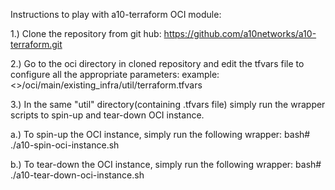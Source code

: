 Instructions to play with a10-terraform OCI module:

1.) Clone the repository from git hub:
https://github.com/a10networks/a10-terraform.git

2.) Go to the oci directory in cloned repository and edit the tfvars file to configure all the appropriate parameters:
example:
<>/oci/main/existing_infra/util/terraform.tfvars

3.) In the same "util" directory(containing .tfvars file) simply run the wrapper scripts to spin-up and tear-down OCI instance.

a.) To spin-up the OCI instance, simply run the following wrapper:
bash# ./a10-spin-oci-instance.sh

b.) To tear-down the OCI instance, simply run the following wrapper:
bash# ./a10-tear-down-oci-instance.sh
